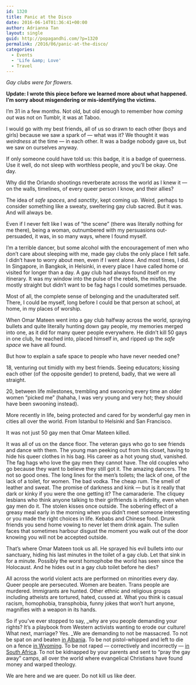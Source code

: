 ```yaml
---
id: 1320
title: Panic at the Disco
date: 2016-06-14T01:36:41+00:00
author: Adrianna Tan
layout: single
guid: http://popagandhi.com/?p=1320
permalink: /2016/06/panic-at-the-disco/
categories:
  - Events
  - 'Life &amp; Love'
  - Travel
---
```

_Gay clubs were for flowers.&nbsp;_

**Update: I wrote this piece before we learned more about what happened. I&#8217;m sorry about misgendering or mis-identifying the victims.**

I&#8217;m 31 in a few months. Not old, but old enough to remember how _coming out_ was not on Tumblr, it was at Taboo.&nbsp;

I would go with my best friends, all of us so drawn to each other (boys and girls) because we saw a spark of — what was it? We thought it was _weirdness_&nbsp;at the time — in each other. It was a badge nobody gave us, but we saw on ourselves anyway.&nbsp;

If only someone could have told us: this badge, it is a badge of queerness. Use it well, do not sleep with worthless people, and you&#8217;ll be okay. One day.&nbsp;

Why did the Orlando shootings reverberate across the world as I knew it — on the walls, timelines, of every queer person I know, and their allies?

The idea of _safe spaces_, and _sanctity_, kept coming up. Weird, perhaps to consider something like a sweaty, sweltering gay club sacred. But it was. And will always be.&nbsp;

Even if I never felt like I was of &#8220;the scene&#8221; (there was literally nothing for me there), being a woman, outnumbered with my persuasions out-persuaded, it was, in so many ways, where I found myself.&nbsp;

I&#8217;m a terrible dancer, but some alcohol with the encouragement of men who don&#8217;t care about sleeping with me, made gay clubs the only place I felt safe. I didn&#8217;t have to worry about men, even if I went alone. And most times, I did. In Singapore, in Bangkok, in Helsinki, in every place I have called home or visited for longer than a day. A gay club had always found itself on my itinerary. It was my window into the pulse of the rebels, the misfits, the mostly straight but didn&#8217;t want to be fag hags I could sometimes persuade.

Most of all, the complete sense of belonging and the unadulterated self. There, I could be myself, long before I could be that person at school, at home, in my places of worship.&nbsp;

When Omar Mateen went into a gay club halfway across the world, spraying bullets and quite literally hunting down gay people, my memories merged into one, as it did for many queer people everywhere. He didn&#8217;t kill 50 gays in one club, he reached into, placed himself in, and ripped up the _safe space_ we have all found.&nbsp;

But how to explain a safe space to people who have never needed one?

18, venturing out timidly with my best friends. Seeing educators; kissing each other (of the opposite gender) to pretend, badly, that we were all straight.&nbsp;

20, between life milestones, trembling and swooning every time an older women &#8220;picked me&#8221; (hahaha, I was very young and very hot; they should have been swooning instead).

More recently in life, being protected and cared for by wonderful gay men in cities all over the world. From Istanbul to Helsinki and San Francisco.&nbsp;

It was not just 50 gay men that Omar Mateen killed.&nbsp;

It was all of us on the dance floor. The veteran gays who go to see friends and dance with them. The young man peeking out from his closet, having to hide his queer clothes in his bag. His career as a hot young stud, vanished. The fag hags who love the gay men they cannot have. The old couples who go because they want to believe they still got it. The amazing dancers. The not so good ones. The long lines for the men&#8217;s toilets; the lack of one, of the lack of a toilet, for women. The bad vodka. The cheap rum. The smell of leather and sweat. The promise of darkness and kink — but is it really that dark or kinky if you were the one getting it? The camaraderie. The cliquey lesbians who think anyone talking to their girlfriends is infidelity, even when gay men do it. The stolen kisses once outside. The sobering effect of a greasy meal early in the morning when you didn&#8217;t meet someone interesting or you made the right choices in life. Kebabs and Chinese food. Drunk friends you send home vowing to never let them drink again. The sullen faces that sometimes harbour disgust the moment you walk out of the door knowing you will not be accepted outside.&nbsp;

That&#8217;s where Omar Mateen took us all. He sprayed his evil bullets into our sanctuary, hiding his last minutes in the toilet of a gay club. Let that sink in for a minute. Possibly the worst homophobe the world has seen since the Holocaust. And he hides out in a gay club toilet before he dies?

All across the world violent acts are performed on minorities every day. Queer people are persecuted. Women are beaten. Trans people are murdered. Immigrants are hunted. Other ethnic and religious groups including atheists are tortured, hated, cussed at. What you think is casual racism, homophobia, transphobia, funny jokes that won&#8217;t hurt anyone, magnifies with a weapon in its hands.&nbsp;

So if you&#8217;ve ever stopped to say, _why are you people demanding your rights? It&#8217;s a playbook from Western activists wanting to erode our culture! What next, marriage? Yes.&nbsp;_We are demanding to not be massacred. To not be spat on and beaten [in Albania](http://m.youtube.com/watch?v=kbdNh6p8RKo). To be not pistol-whipped and left to die on a fence&nbsp;[in Wyoming](http://www.denverpost.com/2009/10/01/murderer-matt-shepard-needed-killing/). To be not raped — correctively and incorrectly — [in South Africa](http://www.independent.co.uk/news/world/africa/crisis-in-south-africa-the-shocking-practice-of-corrective-rape-aimed-at-curing-lesbians-9033224.html). To not be kidnapped by your parents and sent to &#8220;pray the gay away&#8221; camps, all over the world where evangelical Christians have found money and warped theology.&nbsp;

We are here and we are queer. Do not kill us like deer.&nbsp;

